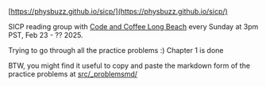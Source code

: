 
[https://physbuzz.github.io/sicp/](https://physbuzz.github.io/sicp/)

SICP reading group with [Code and Coffee Long Beach](https://www.meetup.com/code-and-coffee-long-beach) every Sunday at 3pm PST, Feb 23 - ?? 2025.

Trying to go through all the practice problems :) Chapter 1 is done

BTW, you might find it useful to copy and paste the markdown form of the practice problems at [src/_problemsmd/](https://github.com/physbuzz/sicp/tree/master/src/_problemsmd/)
